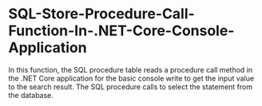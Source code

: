 # SQL-Store-Procedure-Call-Function-In-.NET-Core-Console-Application
In this function, the SQL procedure table reads a procedure call method in the .NET Core application for the basic console write to get the input value to the search result. The SQL procedure calls to select the statement from the database.
